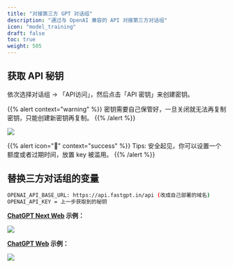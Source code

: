 ```yaml
---
title: "对接第三方 GPT 对话组"
description: "通过与 OpenAI 兼容的 API 对接第三方对话组"
icon: "model_training"
draft: false
toc: true
weight: 505
---
```


## 获取 API 秘钥

依次选择对话组 -> 「API访问」，然后点击「API 密钥」来创建密钥。

{{% alert context="warning" %}}
密钥需要自己保管好，一旦关闭就无法再复制密钥，只能创建新密钥再复制。
{{% /alert %}}

![](/imgs/fastgpt-api.jpg)

{{% alert icon="🍅" context="success" %}}
Tips: 安全起见，你可以设置一个额度或者过期时间，放置 key 被滥用。
{{% /alert %}}


## 替换三方对话组的变量

```bash
OPENAI_API_BASE_URL: https://api.fastgpt.in/api (改成自己部署的域名)
OPENAI_API_KEY = 上一步获取到的秘钥
```

**[ChatGPT Next Web](https://github.com/Yidadaa/ChatGPT-Next-Web) 示例：**

![](/imgs/chatgptnext.png)

**[ChatGPT Web](https://github.com/Chanzhaoyu/chatgpt-web) 示例：**

![](/imgs/chatgptweb.png)